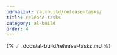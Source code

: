 ```yaml
---
permalink: /al-build/release-tasks/
title: release-tasks
category: al-build
order: 4
---
```


{% tf _docs/al-build/release-tasks.md %}
